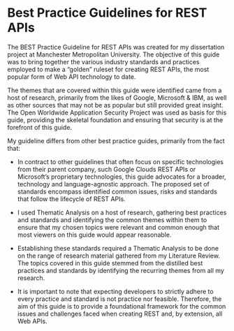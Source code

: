 # Best Practice Guidelines for REST APIs

The BEST Practice Guideline for REST APIs was created for my dissertation project at Manchester Metropolitan University. The objective of this guide was to bring together the various industry standards and practices employed to make a “golden” ruleset for creating REST APIs, the most popular form of Web API technology to date.


The themes that are covered within this guide were identified came from a host of research, primarily from the likes of Google, Microsoft & IBM, as well as other sources that may not be as popular but still provided great insight. The Open Worldwide Application Security Project was used as basis for this guide, providing the skeletal foundation and ensuring that security is at the forefront of this guide. 



My guideline differs from other best practice guides, primarily from the fact that:

- In contract to other guidelines that often focus on specific technologies from their parent company, such Google Clouds REST APIs or Microsoft’s proprietary technologies, this guide advocates for a broader, technology and language-agnostic approach. The proposed set of standards encompass identified common issues, risks and standards that follow the lifecycle of REST APIs.


- I used Thematic Analysis on a host of research, gathering best practices and standards and identifying the common themes within them to ensure that my chosen topics were relevant and common enough that most viewers on this guide would appear reasonable.


- Establishing these standards required a Thematic Analysis to be done on the range of research material gathered from my Literature Review. The topics covered in this guide stemmed from the distilled best practices and standards by identifying the recurring themes from all my research.



- It is important to note that expecting developers to strictly adhere to every practice and standard is not practice nor feasible. Therefore, the aim of this guide is to provide a foundational framework for the common issues and challenges faced when creating REST and, by extension, all Web APIs.